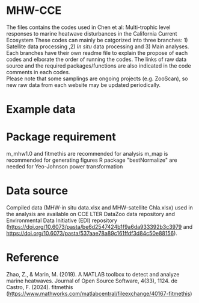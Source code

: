 # MHW-CCE
The files contains the codes used in Chen et al: Multi-trophic level responses to marine heatwave disturbances in the California Current Ecosystem
These codes can mainly be catgorized into three branches: 1) Satellite data processing ,2) _In situ_ data processing and 3) Main analyses. Each branches have their own readme file to explain the propose of each codes and elborate the order of running the codes. The links of raw data source and the required packages/functions are also indicated in the code comments in each codes.   
Please note that some samplings are ongoing projects (e.g. ZooScan), so new raw data from each website may be updated periodically.

# Example data 


# Package requirement
m_mhw1.0 and fitmethis are recommended for analysis
m_map is recommended for generating figures
R package "bestNormalize" are needed for Yeo-Johnson power transformation

# Data source
Compiled data (MHW-in situ data.xlsx and MHW-satellite Chla.xlsx) used in the analysis are available on CCE LTER DataZoo data repository and Environmental Data Initiative (EDI) repository (https://doi.org/10.6073/pasta/be6d2547424b1f9a6da933392b3c3979 and https://doi.org/10.6073/pasta/537aae78a89c161ffdf3d84c50e88156).

# Reference
Zhao, Z., & Marin, M. (2019). A MATLAB toolbox to detect and analyze marine heatwaves. Journal of Open Source Software, 4(33), 1124.
de Castro, F. (2024). fitmethis (https://www.mathworks.com/matlabcentral/fileexchange/40167-fitmethis)
